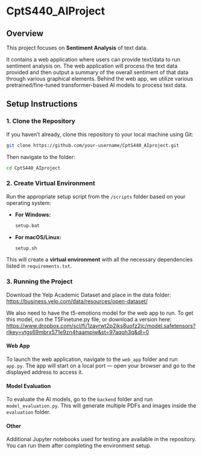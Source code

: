 
# **CptS440_AIProject**

## Overview
This project focuses on **Sentiment Analysis** of text data.

It contains a web application where users can provide text/data to run sentiment analysis on. The web application will process the text data provided and then output a summary of the overall sentiment of that data through various graphical elements.
Behind the web app, we utilize various pretrained/fine-tuned transformer-based AI models to process text data.

## Setup Instructions

### 1. Clone the Repository
If you haven’t already, clone this repository to your local machine using Git:

```bash
git clone https://github.com/your-username/CptS440_AIproject.git
```

Then navigate to the folder:
```bash
cd CptS440_AIproject
```

### 2. Create Virtual Environment
Run the appropriate setup script from the `/scripts` folder based on your operating system:

- **For Windows:**
  ```bash
  setup.bat
  ```

- **For macOS/Linux:**
  ```bash
  setup.sh
  ```

This will create a **virtual environment** with all the necessary dependencies listed in `requirements.txt`.

### 3. Running the Project
Download the Yelp Academic Dataset and place in the data folder: https://business.yelp.com/data/resources/open-dataset/

We also need to have the t5-emotions model for the web app to run. To get this model, run the T5Finetune.py file, or download a version here: https://www.dropbox.com/scl/fi/1zavrwt2p2iks8uofz2jc/model.safetensors?rlkey=vtgs69mbrx571e9zn4haampiw&st=97aqoh3q&dl=0

#### Web App
To launch the web application, navigate to the `web_app` folder and run `app.py`. The app will start on a local port — open your browser and go to the displayed address to access it.

#### Model Evaluation
To evaluate the AI models, go to the `backend` folder and run `model_evaluation.py`. This will generate multiple PDFs and images inside the `evaluation` folder.

#### Other
Additional Jupyter notebooks used for testing are available in the repository. You can run them after completing the environment setup.

